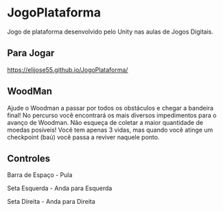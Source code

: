 # JogoPlataforma
Jogo de plataforma desenvolvido pelo Unity nas aulas de Jogos Digitais. 

## Para Jogar
https://elijose55.github.io/JogoPlataforma/

## WoodMan
Ajude o Woodman a passar por todos os obstáculos e chegar a bandeira final! No percurso você encontrará os mais diversos impedimentos para o avanço de Woodman. Não esqueça de coletar a maior quantidade de moedas posíveis! Você tem apenas 3 vidas, mas quando você atinge um checkpoint (baú) você passa a reviver naquele ponto.

## Controles
Barra de Espaço - Pula

Seta Esquerda - Anda para Esquerda

Seta Direita - Anda para Direita
